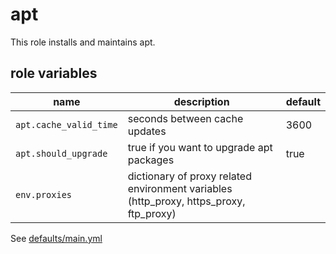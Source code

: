 # apt

This role installs and maintains apt.

## role variables

|name|description|default|
|----|-----------|-------|
|`apt.cache_valid_time`|seconds between cache updates|3600|
|`apt.should_upgrade`|true if you want to upgrade apt packages|true|
|`env.proxies`|dictionary of proxy related environment variables (http_proxy, https_proxy, ftp_proxy)||

See [defaults/main.yml](https://github.com/ryankanno/ansible-roles/blob/master/apt/defaults/main.yml)
